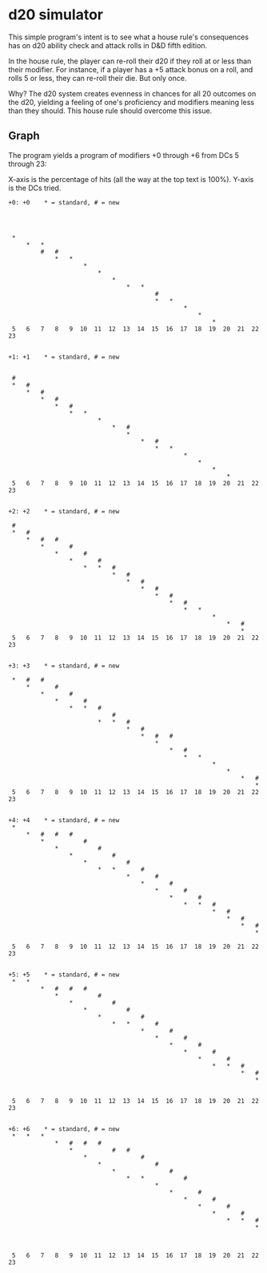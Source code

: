 d20 simulator
=============

This simple program's intent is to see what a house rule's consequences has on d20 ability check and attack rolls in D&D fifth edition.

In the house rule, the player can re-roll their d20 if they roll at or less than their modifier.  For instance, if a player has a +5 attack bonus on a roll, and rolls 5 or less, they can re-roll their die.  But only once.

Why?  The d20 system creates evenness in chances for all 20 outcomes on the d20, yielding a feeling of one's proficiency and modifiers meaning less than they should.  This house rule should overcome this issue.

Graph
-----

The program yields a program of modifiers +0 through +6 from DCs 5 through 23:

X-axis is the percentage of hits (all the way at the top text is 100%).
Y-axis is the DCs tried.

    +0: +0    * = standard, # = new




     *
         *   *
             #   #
                 *   *
                         *
                             *
                                 *
                                     *   *
                                             #
                                             *   *
                                                     *
                                                         *
                                                             *
     5   6   7   8   9  10  11  12  13  14  15  16  17  18  19  20  21  22  23


    +1: +1    * = standard, # = new


     #
     *   #
         *   #
             *   #
                 *   #
                     *   *
                             *
                                 *   #
                                     *
                                         *   #
                                             *   *
                                                     *
                                                         *
                                                             *
                                                                 *
     5   6   7   8   9  10  11  12  13  14  15  16  17  18  19  20  21  22  23


    +2: +2    * = standard, # = new

     #
     *   #
         *   #   #
             *       #
                 *       #
                     *       #
                         *   *   #
                                 *   #
                                     *   #
                                         *   #
                                             *   #
                                                 *   #
                                                     *   *
                                                             *
                                                                 *   #
                                                                     *
     5   6   7   8   9  10  11  12  13  14  15  16  17  18  19  20  21  22  23


    +3: +3    * = standard, # = new

     *   #   #
         *       #
             *       #
                 *       #
                     *   *   #
                                 #
                             *   *   #
                                     *   #
                                         *   #   #
                                             *
                                                 *   #
                                                     *   *
                                                             *
                                                                 *
                                                                     *   #
                                                                         *
     5   6   7   8   9  10  11  12  13  14  15  16  17  18  19  20  21  22  23


    +4: +4    * = standard, # = new
     *
         *   #   #   #
             *           #
                 *           #
                     *           #
                         *           #
                             *   *       #
                                     *       #
                                         *       #
                                             *       #
                                                 *       #
                                                     *   *   #
                                                             *   #
                                                                 *   #
                                                                     *   #
                                                                         *

     5   6   7   8   9  10  11  12  13  14  15  16  17  18  19  20  21  22  23


    +5: +5    * = standard, # = new
     *   *
             *   #   #   #
                 *           #
                     *           #
                         *           #
                             *           #
                                 *   *       #
                                         *       #
                                             *       #
                                                 *       #
                                                     *       #
                                                         *       #
                                                             *   *   #
                                                                     *   #
                                                                         *


     5   6   7   8   9  10  11  12  13  14  15  16  17  18  19  20  21  22  23


    +6: +6    * = standard, # = new
     *   *   *
                 *   #   #   #
                     *           #   #
                         *               #
                             *               #
                                 *               #
                                     *   *           #
                                             *
                                                 *       #
                                                     *       #
                                                         *       #
                                                             *       #
                                                                 *   *   #
                                                                         *



     5   6   7   8   9  10  11  12  13  14  15  16  17  18  19  20  21  22  23